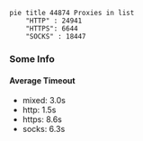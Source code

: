
```mermaid
pie title 44874 Proxies in list
    "HTTP" : 24941
    "HTTPS": 6644
    "SOCKS" : 18447
```

### Some Info
#### Average Timeout

- mixed: 3.0s
- http: 1.5s
- https: 8.6s
- socks: 6.3s